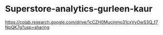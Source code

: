 # Superstore-analytics-gurleen-kaur

https://colab.research.google.com/drive/1cCZH0Mucjnmo31cxVyOwS3Q_f7NpQK7g?usp=sharing
